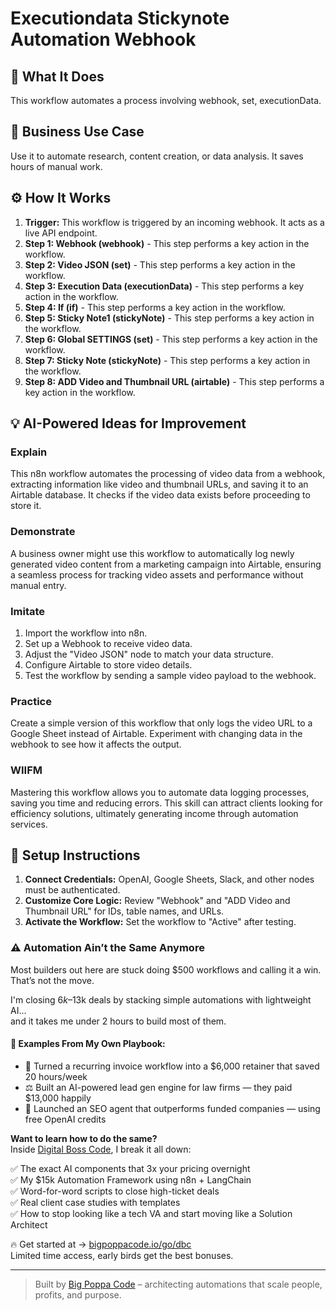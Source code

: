 # Executiondata Stickynote Automation Webhook

## 🚀 What It Does
This workflow automates a process involving webhook, set, executionData.

## 💼 Business Use Case
Use it to automate research, content creation, or data analysis. It saves hours of manual work.

## ⚙️ How It Works
1.  **Trigger:** This workflow is triggered by an incoming webhook. It acts as a live API endpoint.
2. **Step 1: Webhook (webhook)** - This step performs a key action in the workflow.
3. **Step 2: Video JSON (set)** - This step performs a key action in the workflow.
4. **Step 3: Execution Data (executionData)** - This step performs a key action in the workflow.
5. **Step 4: If (if)** - This step performs a key action in the workflow.
6. **Step 5: Sticky Note1 (stickyNote)** - This step performs a key action in the workflow.
7. **Step 6: Global SETTINGS (set)** - This step performs a key action in the workflow.
8. **Step 7: Sticky Note (stickyNote)** - This step performs a key action in the workflow.
9. **Step 8: ADD Video and Thumbnail URL (airtable)** - This step performs a key action in the workflow.

## 💡 AI-Powered Ideas for Improvement
### Explain
This n8n workflow automates the processing of video data from a webhook, extracting information like video and thumbnail URLs, and saving it to an Airtable database. It checks if the video data exists before proceeding to store it.

### Demonstrate
A business owner might use this workflow to automatically log newly generated video content from a marketing campaign into Airtable, ensuring a seamless process for tracking video assets and performance without manual entry.

### Imitate
1. Import the workflow into n8n.
2. Set up a Webhook to receive video data.
3. Adjust the "Video JSON" node to match your data structure.
4. Configure Airtable to store video details.
5. Test the workflow by sending a sample video payload to the webhook.

### Practice
Create a simple version of this workflow that only logs the video URL to a Google Sheet instead of Airtable. Experiment with changing data in the webhook to see how it affects the output.

### WIIFM
Mastering this workflow allows you to automate data logging processes, saving you time and reducing errors. This skill can attract clients looking for efficiency solutions, ultimately generating income through automation services.

## 🔧 Setup Instructions
1. **Connect Credentials:** OpenAI, Google Sheets, Slack, and other nodes must be authenticated.
2. **Customize Core Logic:** Review "Webhook" and "ADD Video and Thumbnail URL" for IDs, table names, and URLs.
3. **Activate the Workflow:** Set the workflow to "Active" after testing.

### ⚠️ Automation Ain’t the Same Anymore

Most builders out here are stuck doing $500 workflows and calling it a win.  
That’s not the move.  

I'm closing $6k–$13k deals by stacking simple automations with lightweight AI...  
and it takes me under 2 hours to build most of them.

#### 🧠 Examples From My Own Playbook:
- 🔁 Turned a recurring invoice workflow into a $6,000 retainer that saved 20 hours/week  
- ⚖️ Built an AI-powered lead gen engine for law firms — they paid $13,000 happily  
- 🚀 Launched an SEO agent that outperforms funded companies — using free OpenAI credits  

**Want to learn how to do the same?**  
Inside [Digital Boss Code](https://bigpoppacode.io/go/dbc), I break it all down:

✅ The exact AI components that 3x your pricing overnight  
✅ My $15k Automation Framework using n8n + LangChain  
✅ Word-for-word scripts to close high-ticket deals  
✅ Real client case studies with templates  
✅ How to stop looking like a tech VA and start moving like a Solution Architect  

🔥 Get started at → [bigpoppacode.io/go/dbc](https://bigpoppacode.io/go/dbc)  
Limited time access, early birds get the best bonuses.

---
> Built by [Big Poppa Code](https://bigpoppacode.io) – architecting automations that scale people, profits, and purpose.
